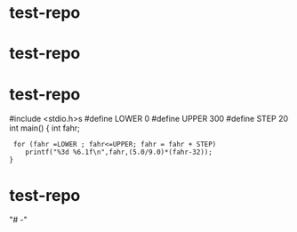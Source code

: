 # test-repo
# test-repo
# test-repo
#include <stdio.h>s
#define   LOWER  0
#define   UPPER  300
#define   STEP   20
int main() {
     int fahr;
     
     for (fahr =LOWER ; fahr<=UPPER; fahr = fahr + STEP) 
        printf("%3d %6.1f\n",fahr,(5.0/9.0)*(fahr-32));
    }
# test-repo
"# -" 
